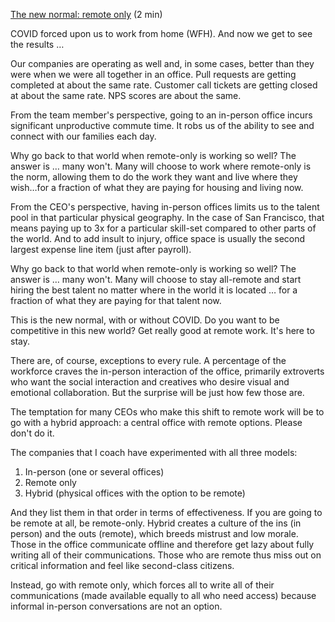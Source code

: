 [The new normal: remote only](https://docs.google.com/document/d/1FLqf-XLmuo6VKp2CBfd_ysnLpi8Cg4jscNAr-m6tTdA/edit) (2 min)

COVID forced upon us to work from home (WFH). And now we get to see the results …

Our companies are operating as well and, in some cases, better than they were when we were all together in an office. Pull requests are getting completed at about the same rate. Customer call tickets are getting closed at about the same rate. NPS scores are about the same.

From the team member's perspective, going to an in-person office incurs significant unproductive commute time. It robs us of the ability to see and connect with our families each day.

Why go back to that world when remote-only is working so well? The answer is … many won't. Many will choose to work where remote-only is the norm, allowing them to do the work they want and live where they wish…for a fraction of what they are paying for housing and living now.

From the CEO's perspective, having in-person offices limits us to the talent pool in that particular physical geography. In the case of San Francisco, that means paying up to 3x for a particular skill-set compared to other parts of the world. And to add insult to injury, office space is usually the second largest expense line item (just after payroll).

Why go back to that world when remote-only is working so well? The answer is … many won't. Many will choose to stay all-remote and start hiring the best talent no matter where in the world it is located … for a fraction of what they are paying for that talent now.

This is the new normal, with or without COVID. Do you want to be competitive in this new world? Get really good at remote work. It's here to stay.

There are, of course, exceptions to every rule. A percentage of the workforce craves the in-person interaction of the office, primarily extroverts who want the social interaction and creatives who desire visual and emotional collaboration. But the surprise will be just how few those are.

The temptation for many CEOs who make this shift to remote work will be to go with a hybrid approach: a central office with remote options. Please don't do it.

The companies that I coach have experimented with all three models:

1. In-person (one or several offices)
2. Remote only
3. Hybrid (physical offices with the option to be remote)

And they list them in that order in terms of effectiveness. If you are going to be remote at all, be remote-only. Hybrid creates a culture of the ins (in person) and the outs (remote), which breeds mistrust and low morale. Those in the office communicate offline and therefore get lazy about fully writing all of their communications. Those who are remote thus miss out on critical information and feel like second-class citizens.

Instead, go with remote only, which forces all to write all of their communications (made available equally to all who need access) because informal in-person conversations are not an option.
